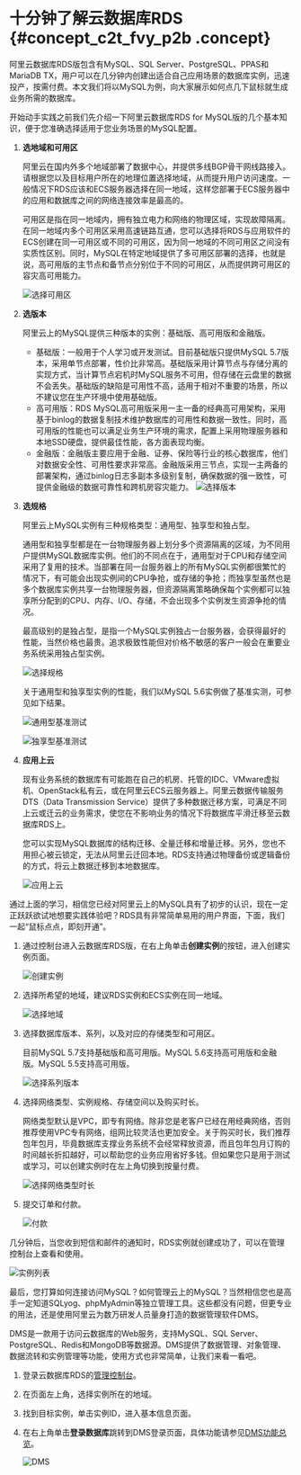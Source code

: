 # 十分钟了解云数据库RDS {#concept_c2t_fvy_p2b .concept}

阿里云数据库RDS版包含有MySQL、SQL Server、PostgreSQL、PPAS和MariaDB TX，用户可以在几分钟内创建出适合自己应用场景的数据库实例，迅速投产，按需付费。本文我们将以MySQL为例，向大家展示如何点几下鼠标就生成业务所需的数据库。

开始动手实践之前我们先介绍一下阿里云数据库RDS for MySQL版的几个基本知识，便于您准确选择适用于您业务场景的MySQL配置。

1.  **选地域和可用区**

    阿里云在国内外多个地域部署了数据中心，并提供多线BGP骨干网线路接入。请根据您以及目标用户所在的地理位置选择地域，从而提升用户访问速度。一般情况下RDS应该和ECS服务器选择在同一地域，这样您部署于ECS服务器中的应用和数据库之间的网络连接效率是最高的。

    可用区是指在同一地域内，拥有独立电力和网络的物理区域，实现故障隔离。在同一地域内多个可用区采用高速链路互通，您可以选择将RDS与应用软件的ECS创建在同一可用区或不同的可用区，因为同一地域的不同可用区之间没有实质性区别。同时，MySQL在特定地域提供了多可用区部署的选择，也就是说，高可用版的主节点和备节点分别位于不同的可用区，从而提供跨可用区的容灾高可用能力。

    ![选择可用区](http://static-aliyun-doc.oss-cn-hangzhou.aliyuncs.com/assets/img/7771/155425442739535_zh-CN.png)

2.  **选版本**

    阿里云上的MySQL提供三种版本的实例：基础版、高可用版和金融版。

    -   基础版：一般用于个人学习或开发测试。目前基础版只提供MySQL 5.7版本，采用单节点部署，性价比非常高。基础版采用计算节点与存储分离的实现方式，当计算节点宕机时MySQL服务不可用，但存储在云盘里的数据不会丢失。基础版的缺陷是可用性不高，适用于相对不重要的场景，所以不建议您在生产环境中使用基础版。
    -   高可用版：RDS MySQL高可用版采用一主一备的经典高可用架构，采用基于binlog的数据复制技术维护数据库的可用性和数据一致性。同时，高可用版的性能也可以满足业务生产环境的需求，配置上采用物理服务器和本地SSD硬盘，提供最佳性能，各方面表现均衡。
    -   金融版：金融版主要应用于金融、证券、保险等行业的核心数据库，他们对数据安全性、可用性要求非常高。金融版采用三节点，实现一主两备的部署架构，通过binlog日志多副本多级别复制，确保数据的强一致性，可提供金融级的数据可靠性和跨机房容灾能力。
    ![选择版本](http://static-aliyun-doc.oss-cn-hangzhou.aliyuncs.com/assets/img/7771/155425442839536_zh-CN.png)

3.  **选规格**

    阿里云上MySQL实例有三种规格类型：通用型、独享型和独占型。

    通用型和独享型都是在一台物理服务器上划分多个资源隔离的区域，为不同用户提供MySQL数据库实例。他们的不同点在于，通用型对于CPU和存储空间采用了复用的技术。当部署在同一台服务器上的所有MySQL实例都很繁忙的情况下，有可能会出现实例间的CPU争抢，或存储的争抢；而独享型虽然也是多个数据库实例共享一台物理服务器，但资源隔离策略确保每个实例都可以独享所分配到的CPU、内存、I/O、存储，不会出现多个实例发生资源争抢的情况。

    最高级别的是独占型，是指一个MySQL实例独占一台服务器，会获得最好的性能，当然价格也最贵。追求极致性能但对价格不敏感的客户一般会在重要业务系统采用独占型实例。

    ![选择规格](http://static-aliyun-doc.oss-cn-hangzhou.aliyuncs.com/assets/img/7771/155425442839538_zh-CN.png)

    关于通用型和独享型实例的性能，我们以MySQL 5.6实例做了基准实测，可参见如下结果。

    ![通用型基准测试](http://static-aliyun-doc.oss-cn-hangzhou.aliyuncs.com/assets/img/7771/155425442839539_zh-CN.png)

    ![独享型基准测试](http://static-aliyun-doc.oss-cn-hangzhou.aliyuncs.com/assets/img/7771/155425442839541_zh-CN.png)

4.  **应用上云**

    现有业务系统的数据库有可能跑在自己的机房、托管的IDC、VMware虚拟机、OpenStack私有云，或在阿里云ECS云服务器上。阿里云数据传输服务DTS（Data Transmission Service）提供了多种数据迁移方案，可满足不同上云或迁云的业务需求，使您在不影响业务的情况下将数据库平滑迁移至云数据库RDS上。

    您可以实现MySQL数据库的结构迁移、全量迁移和增量迁移。另外，您也不用担心被云锁定，无法从阿里云迁回本地。RDS支持通过物理备份或逻辑备份的方式，将云上数据迁移到本地数据库。

    ![应用上云](http://static-aliyun-doc.oss-cn-hangzhou.aliyuncs.com/assets/img/7771/155425442839542_zh-CN.png)


通过上面的学习，相信您已经对阿里云上的MySQL具有了初步的认识，现在一定正跃跃欲试地想要实践体验吧？RDS具有非常简单易用的用户界面，下面，我们一起“鼠标点点，即刻开通”。

1.  通过控制台进入云数据库RDS版，在右上角单击**创建实例**的按钮，进入创建实例页面。

    ![创建实例](http://static-aliyun-doc.oss-cn-hangzhou.aliyuncs.com/assets/img/7771/155425442839544_zh-CN.png)

2.  选择所希望的地域，建议RDS实例和ECS实例在同一地域。

    ![选择地域](http://static-aliyun-doc.oss-cn-hangzhou.aliyuncs.com/assets/img/7771/155425442839545_zh-CN.png)

3.  选择数据库版本、系列，以及对应的存储类型和可用区。

    目前MySQL 5.7支持基础版和高可用版。MySQL 5.6支持高可用版和金融版。MySQL 5.5支持高可用版。

    ![选择系列版本](http://static-aliyun-doc.oss-cn-hangzhou.aliyuncs.com/assets/img/7771/155425442839546_zh-CN.png)

4.  选择网络类型、实例规格、存储空间以及购买时长。

    网络类型默认是VPC，即专有网络。除非您是老客户已经在用经典网络，否则推荐使用VPC专有网络，组网比较灵活也更加安全。关于购买时长，我们推荐包年包月，毕竟数据库支撑业务系统不会经常释放资源，而且包年包月订购的时间越长折扣越好，可以帮助您的业务应用省好多钱。但如果您只是用于测试或学习，可以创建实例时在左上角切换到按量付费。

    ![选择网络类型时长](http://static-aliyun-doc.oss-cn-hangzhou.aliyuncs.com/assets/img/7771/155425442839548_zh-CN.png)

5.  提交订单和付款。

    ![付款](http://static-aliyun-doc.oss-cn-hangzhou.aliyuncs.com/assets/img/7771/155425442839549_zh-CN.png)


几分钟后，当您收到短信和邮件的通知时，RDS实例就创建成功了，可以在管理控制台上查看和使用。

![实例列表](http://static-aliyun-doc.oss-cn-hangzhou.aliyuncs.com/assets/img/7771/155425442839551_zh-CN.png)

最后，您打算如何连接访问MySQL？如何管理云上的MySQL？当然相信您也是高手一定知道SQLyog、phpMyAdmin等独立管理工具。这些都没有问题，但更专业的用法，还是使用阿里云为数万研发人员量身打造的数据管理软件DMS。

DMS是一款用于访问云数据库的Web服务，支持MySQL、SQL Server、PostgreSQL、Redis和MongoDB等数据源。DMS提供了数据管理、对象管理、数据流转和实例管理等功能，使用方式也非常简单，让我们来看一看吧。

1.  登录云数据库RDS的[管理控制台](https://rds.console.aliyun.com/)。
2.  在页面左上角，选择实例所在的地域。
3.  找到目标实例，单击实例ID，进入基本信息页面。
4.  在右上角单击**登录数据库**跳转到DMS登录页面，具体功能请参见[DMS功能总览](https://help.aliyun.com/document_detail/47593.html)。

    ![DMS](http://static-aliyun-doc.oss-cn-hangzhou.aliyuncs.com/assets/img/7771/155425442839558_zh-CN.png)


